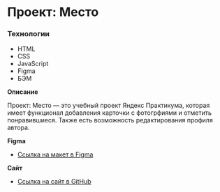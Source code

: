 # Проект: Место

### Технологии

* HTML
* CSS
* JavaScript
* Figma
* БЭМ

**Описание**

Проект: Место — это учебный проект Яндекс Практикума, которая имеет функционал добавления карточки с фотогрфиями и отметить понравившиеся. Также есть возможность редактирования профиля автора.


**Figma**

* [Ссылка на макет в Figma](https://www.figma.com/file/2cn9N9jSkmxD84oJik7xL7/JavaScript.-Sprint-4?node-id=0%3A1)

**Сайт**

* [Ссылка на сайт в GitHub]( https://mongushmizhit.github.io/mesto/)